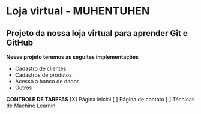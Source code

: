 # Loja virtual - MUHENTUHEN

## Projeto da nossa loja virtual para aprender Git e GitHub

**Nesse projeto teremos as seguites implementações**

* Cadastro de clientes
* Cadastros de produtos
* Acesso a banco de dados
* Outros

**CONTROLE DE TAREFAS**
[X] Página inicial
[ ] Página de contato
[ ] Técnicas de Machine Learnin

